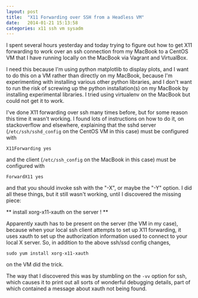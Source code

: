 ```yaml
---
layout: post
title:  "X11 Forwarding over SSH from a Headless VM"
date:   2014-01-21 15:13:58
categories: x11 ssh vm sysadm
---
```


I spent several hours yesterday and today trying to figure out how to
get X11 forwarding to work over an ssh connection from my MacBook to a
CentOS VM that I have running locally on the MacBook via Vagrant and
VirtualBox.

I need this because I'm using python matplotlib to display plots, and
I want to do this on a VM rather than directly on my MacBook, because
I'm experimenting with installing various other python libraries, and
I don't want to run the risk of screwing up the python installation(s)
on my MacBook by installing experimental libraries.  I tried using
virtualenv on the MacBook but could not get it to work.


I've done X11 forwarding over ssh many times before, but for some reason
this time it wasn't working. I found lots of instructions on how to do it, on
stackoverflow and elsewhere, explaining that the sshd server
(`/etc/ssh/sshd_config` on the CentOS VM in this case) must be
configured with

    X11Forwarding yes

and the client (`/etc/ssh_config` on the MacBook in this case) must be configured with

    ForwardX11 yes

and that you should invoke ssh with the "-X", or maybe the "-Y"
option.  I did all these things, but it still wasn't working, until I
discovered the missing piece:

  ** install xorg-x11-xauth on the server ! **

Apparently xauth has to be present on the server (the VM in my case),
because when your local ssh client attempts to set up X11 forwarding, it
uses xauth to set up the authorization information used to connect to your
local X server.  So, in addition to the above ssh/ssd config changes,

    sudo yum install xorg-x11-xauth

on the VM did the trick.

The way that I discovered this was by stumbling on the `-vv` option for ssh,
which causes it to print out all sorts of wonderful debugging details, part
of which contained a message about xauth not being found.
